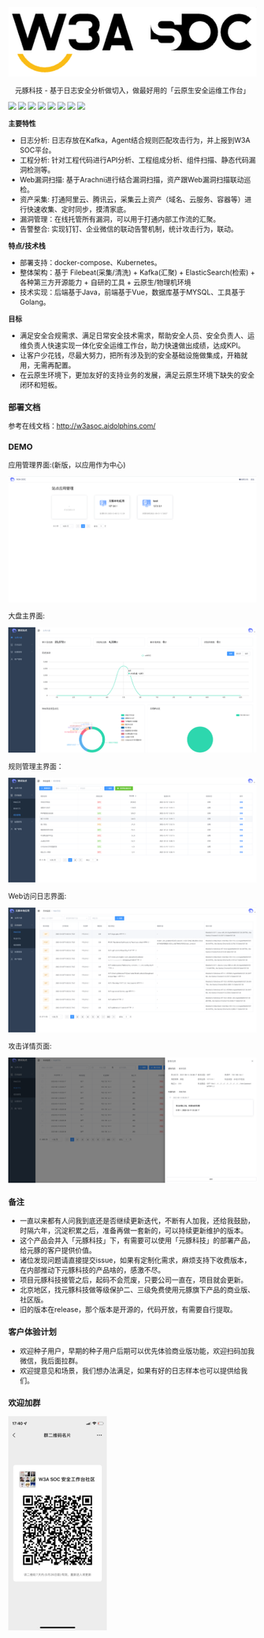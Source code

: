 
<p align="center"><img style="width:660px" title="Run example" alt="Run example" src="/WechatIMG204 .png"></p>

<p align="center">
元豚科技 - 基于日志安全分析做切入，做最好用的「云原生安全运维工作台」<br>
</p>

![](https://img.shields.io/badge/golang-1.17.2%20-green)
![](https://img.shields.io/badge/openjdk-15.0.5-green)
![](https://img.shields.io/badge/W3A%20SOC-v2.0-green)
![](https://img.shields.io/badge/%E7%AD%89%E7%BA%A7%E4%BF%9D%E6%8A%A4%E4%B8%89%E7%BA%A7-%E6%97%A5%E5%BF%97%E5%AE%A1%E8%AE%A1-green)
![](https://img.shields.io/badge/%E5%91%8A%E8%AD%A6%E7%9B%91%E6%8E%A7-%E9%92%89%E9%92%89-green)
![](https://img.shields.io/badge/%E5%91%8A%E8%AD%A6%E7%9B%91%E6%8E%A7-%E4%BC%81%E4%B8%9A%E5%BE%AE%E4%BF%A1-green)
![](https://img.shields.io/badge/Kubernetes-1.20.6-green)
![](https://img.shields.io/badge/%20docker--compose-1.29.2-green)


**主要特性**
- 日志分析: 日志存放在Kafka，Agent结合规则匹配攻击行为，并上报到W3A SOC平台。
- 工程分析: 针对工程代码进行API分析、工程组成分析、组件扫描、静态代码漏洞检测等。
- Web漏洞扫描: 基于Arachni进行结合漏洞扫描，资产跟Web漏洞扫描联动巡检。
- 资产采集: 打通阿里云、腾讯云，采集云上资产（域名、云服务、容器等）进行快速收集、定时同步，摸清家底。
- 漏洞管理：在线托管所有漏洞，可以用于打通内部工作流的汇聚。
- 告警整合: 实现钉钉、企业微信的联动告警机制，统计攻击行为，联动。

**特点/技术栈**
- 部署支持：docker-compose、Kubernetes。
- 整体架构：基于 Filebeat(采集/清洗) + Kafka(汇聚) + ElasticSearch(检索) + 各种第三方开源能力 + 自研的工具 + 云原生/物理机环境
- 技术实现：后端基于Java，前端基于Vue，数据库基于MYSQL、工具基于Golang。

**目标**
- 满足安全合规需求、满足日常安全技术需求，帮助安全人员、安全负责人、运维负责人快速实现一体化安全运维工作台，助力快速做出成绩，达成KPI。
- 让客户少花钱，尽最大努力，把所有涉及到的安全基础设施做集成，开箱就用，无需再配置。
- 在云原生环境下，更加友好的支持业务的发展，满足云原生环境下缺失的安全闭环和短板。

### 部署文档

参考在线文档：http://w3asoc.aidolphins.com/

### DEMO

应用管理界面:(新版，以应用作为中心)

<img style="max-width:100%;" title="Run example" alt="Run example" src="/newpic/main.png">

大盘主界面:

<img style="max-width:100%;" title="Run example" alt="Run example" src="/newpic/dashboard.png">

规则管理主界面：

<img style="max-width:100%;" title="Run example" alt="Run example" src="/newpic/rules.png">

Web访问日志界面:

<img style="max-width:100%;" title="Run example" alt="Run example" src="/newpic/web.png">

攻击详情页面:

<img style="max-width:100%;" title="RUN" alt="RUN" src="/newpic/attack.png">

### 备注

- 一直以来都有人问我到底还是否继续更新迭代，不断有人加我，还给我鼓励，时隔六年，沉淀积累之后，准备再做一套新的，可以持续更新维护的版本。
- 这个产品会并入「元豚科技」下，有需要可以使用「元豚科技」的部署产品，给元豚的客户提供价值。
- 诸位发现问题请直接提交issue，如果有定制化需求，麻烦支持下收费版本，在内部推动下元豚科技的产品啥的，感激不尽。
- 项目元豚科技接管之后，起码不会荒废，只要公司一直在，项目就会更新。
- 北京地区，找元豚科技做等级保护二、三级免费使用元豚旗下产品的商业版、社区版。
- 旧的版本在release，那个版本是开源的，代码开放，有需要自行提取。

### 客户体验计划

- 欢迎种子用户，早期的种子用户后期可以优先体验商业版功能，欢迎扫码加我微信，我后面拉群。
- 欢迎提意见和场景，我们想办法满足，如果有好的日志样本也可以提供给我们。

### 欢迎加群

<img style="width:200px" title="Run example" alt="Run example" src="/WechatIMG211.jpeg">

